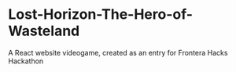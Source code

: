 # Lost-Horizon-The-Hero-of-Wasteland
A React website videogame, created as an entry for Frontera Hacks Hackathon
